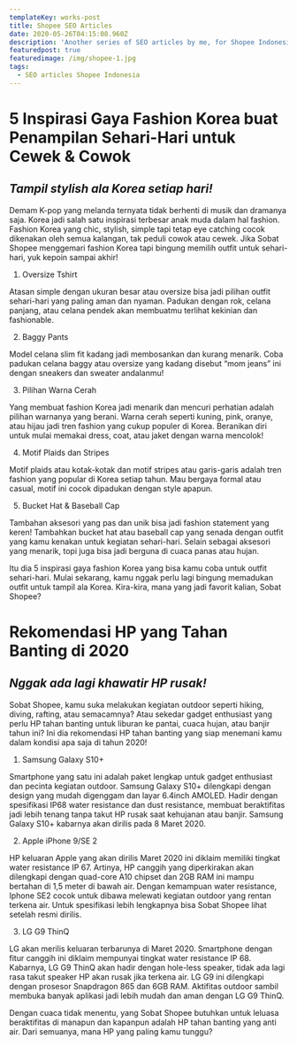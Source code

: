 ```yaml
---
templateKey: works-post
title: Shopee SEO Articles
date: 2020-05-26T04:15:08.960Z
description: 'Another series of SEO articles by me, for Shopee Indonesia. '
featuredpost: true
featuredimage: /img/shopee-1.jpg
tags:
  - SEO articles Shopee Indonesia
---
```

# **5 Inspirasi Gaya Fashion Korea buat Penampilan Sehari-Hari untuk Cewek & Cowok**

## _Tampil stylish ala Korea setiap hari!_



Demam K-pop yang melanda ternyata tidak berhenti di musik dan dramanya saja. Korea jadi salah satu inspirasi terbesar anak muda dalam hal fashion. Fashion Korea yang chic, stylish, simple tapi tetap eye catching cocok dikenakan oleh semua kalangan, tak peduli cowok atau cewek. Jika Sobat Shopee menggemari fashion Korea tapi bingung memilih outfit untuk sehari-hari, yuk kepoin sampai akhir! 



1.	Oversize Tshirt

Atasan simple dengan ukuran besar atau oversize bisa jadi pilihan outfit sehari-hari yang paling aman dan nyaman. Padukan dengan rok, celana panjang, atau celana pendek akan membuatmu terlihat kekinian dan fashionable.

 



2.	Baggy Pants

Model celana slim fit kadang jadi membosankan dan kurang menarik. Coba padukan celana baggy atau oversize yang kadang disebut “mom jeans” ini dengan sneakers dan sweater andalanmu! 

 

3.	Pilihan Warna Cerah

Yang membuat fashion Korea jadi menarik dan mencuri perhatian adalah pilihan warnanya yang berani. Warna cerah seperti kuning, pink, oranye, atau hijau jadi tren fashion yang cukup populer di Korea. Beranikan diri untuk mulai memakai dress, coat, atau jaket dengan warna mencolok!

 

4.	Motif Plaids dan Stripes

Motif plaids atau kotak-kotak dan motif stripes atau garis-garis adalah tren fashion yang popular di Korea setiap tahun. Mau bergaya formal atau casual, motif ini cocok dipadukan dengan style apapun. 

 

5.	Bucket Hat & Baseball Cap

Tambahan aksesori yang pas dan unik bisa jadi fashion statement yang keren! Tambahkan bucket hat atau baseball cap yang senada dengan outfit yang kamu kenakan untuk kegiatan sehari-hari. Selain sebagai aksesori yang menarik, topi juga bisa jadi berguna di cuaca panas atau hujan.

 



Itu dia 5 inspirasi gaya fashion Korea yang bisa kamu coba untuk outfit sehari-hari. Mulai sekarang, kamu nggak perlu lagi bingung memadukan outfit untuk tampil ala Korea. Kira-kira, mana yang jadi favorit kalian, Sobat Shopee? 



# **Rekomendasi HP yang Tahan Banting di 2020**

## _Nggak ada lagi khawatir HP rusak!_



Sobat Shopee, kamu suka melakukan kegiatan outdoor seperti hiking, diving, rafting, atau semacamnya? Atau sekedar gadget enthusiast yang perlu HP tahan banting untuk liburan ke pantai, cuaca hujan, atau banjir tahun ini? Ini dia rekomendasi HP tahan banting yang siap menemani kamu dalam kondisi apa saja di tahun 2020!



1.	Samsung Galaxy S10+

Smartphone yang satu ini adalah paket lengkap untuk gadget enthusiast dan pecinta kegiatan outdoor. Samsung Galaxy S10+ dilengkapi dengan design yang mudah digenggam dan layar 6.4inch AMOLED. Hadir dengan spesifikasi IP68 water resistance dan dust resistance, membuat beraktifitas jadi lebih tenang tanpa takut HP rusak saat kehujanan atau banjir. Samsung Galaxy S10+ kabarnya akan dirilis pada 8 Maret 2020.

 



2.	Apple iPhone 9/SE 2

HP keluaran Apple yang akan dirilis Maret 2020 ini diklaim memiliki tingkat water resistance IP 67. Artinya, HP canggih yang diperkirakan akan dilengkapi dengan quad-core A10 chipset dan 2GB RAM ini mampu bertahan di 1,5 meter di bawah air. Dengan kemampuan water resistance, Iphone SE2 cocok untuk dibawa melewati kegiatan outdoor yang rentan terkena air. Untuk spesifikasi lebih lengkapnya bisa Sobat Shopee lihat setelah resmi dirilis.

 

3.	LG G9 ThinQ

LG akan merilis keluaran terbarunya di Maret 2020. Smartphone dengan fitur canggih ini diklaim mempunyai tingkat water resistance IP 68. Kabarnya, LG G9 ThinQ akan hadir dengan hole-less speaker, tidak ada lagi rasa takut speaker HP akan rusak jika terkena air. LG G9 ini dilengkapi dengan prosesor Snapdragon 865 dan 6GB RAM. Aktifitas outdoor sambil membuka banyak aplikasi jadi lebih mudah dan aman dengan LG G9 ThinQ.

 

Dengan cuaca tidak menentu, yang Sobat Shopee butuhkan untuk leluasa beraktifitas di manapun dan kapanpun adalah HP tahan banting yang anti air. Dari semuanya, mana HP yang paling kamu tunggu?
